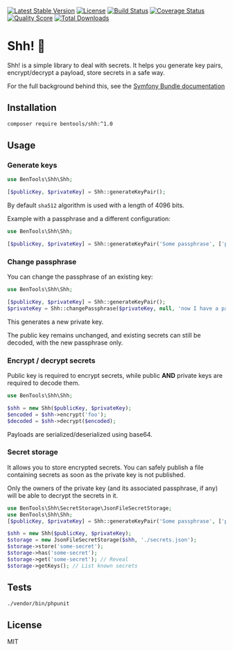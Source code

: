 [![Latest Stable Version](https://poser.pugx.org/bentools/shh/v/stable)](https://packagist.org/packages/bentools/shh)
[![License](https://poser.pugx.org/bentools/shh/license)](https://packagist.org/packages/bentools/shh)
[![Build Status](https://img.shields.io/travis/bpolaszek/shh/master.svg?style=flat-square)](https://travis-ci.org/bpolaszek/shh)
[![Coverage Status](https://coveralls.io/repos/github/bpolaszek/shh/badge.svg?branch=master)](https://coveralls.io/github/bpolaszek/shh?branch=master)
[![Quality Score](https://img.shields.io/scrutinizer/g/bpolaszek/shh.svg?style=flat-square)](https://scrutinizer-ci.com/g/bpolaszek/shh)
[![Total Downloads](https://poser.pugx.org/bentools/shh/downloads)](https://packagist.org/packages/bentools/shh)

# Shh! 🤫

Shh! is a simple library to deal with secrets. It helps you generate key pairs, encrypt/decrypt a payload, store secrets in a safe way.

For the full background behind this, see the [Symfony Bundle documentation](https://github.com/bpolaszek/shh-bundle)

## Installation

```bash
composer require bentools/shh:^1.0
```

## Usage

### Generate keys
```php
use BenTools\Shh\Shh;

[$publicKey, $privateKey] = Shh::generateKeyPair();
```

By default `sha512` algorithm is used with a length of 4096 bits.

Example with a passphrase and a different configuration:

```php
use BenTools\Shh\Shh;

[$publicKey, $privateKey] = Shh::generateKeyPair('Some passphrase', ['private_key_bits' => 512, 'digest_alg' => 'sha256']);
```

### Change passphrase

You can change the passphrase of an existing key:

```php
use BenTools\Shh\Shh;

[$publicKey, $privateKey] = Shh::generateKeyPair();
$privateKey = Shh::changePassphrase($privateKey, null, 'now I have a passphrase');
```

This generates a new private key.

The public key remains unchanged, and existing secrets can still be decoded, with the new passphrase only.

### Encrypt / decrypt secrets

Public key is required to encrypt secrets, while public **AND** private keys are required to decode them.

```php
use BenTools\Shh\Shh;

$shh = new Shh($publicKey, $privateKey);
$encoded = $shh->encrypt('foo');
$decoded = $shh->decrypt($encoded);
```

Payloads are serialized/deserialized using base64.

### Secret storage

It allows you to store encrypted secrets. You can safely publish a file containing secrets as soon as the private key is not published.

Only the owners of the private key (and its associated passphrase, if any) will be able to decrypt the secrets in it.

```php
use BenTools\Shh\SecretStorage\JsonFileSecretStorage;
use BenTools\Shh\Shh;
[$publicKey, $privateKey] = Shh::generateKeyPair('Some passphrase', ['private_key_bits' => 512, 'digest_alg' => 'sha256']);

$shh = new Shh($publicKey, $privateKey);
$storage = new JsonFileSecretStorage($shh, './secrets.json');
$storage->store('some-secret');
$storage->has('some-secret');
$storage->get('some-secret'); // Reveal
$storage->getKeys(); // List known secrets
```

## Tests

```bash
./vendor/bin/phpunit
```

## License

MIT
